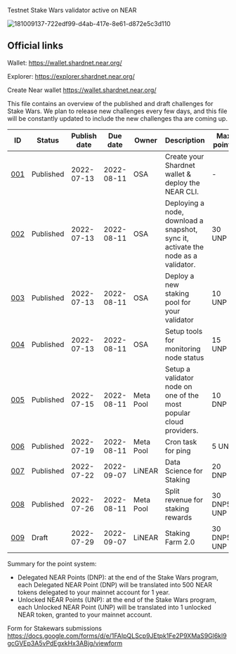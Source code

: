 Testnet Stake Wars validator active on NEAR 
                                                             
![181009137-722edf99-d4ab-417e-8e61-d872e5c3d110](https://user-images.githubusercontent.com/81378817/181384217-1deb51fb-2a4f-4561-a52d-5ccdd3daeb64.png)


## Official links
Wallet: https://wallet.shardnet.near.org/

Explorer: https://explorer.shardnet.near.org/

Create Near wallet
https://wallet.shardnet.near.org/

This file contains an overview of the published and draft challenges for Stake Wars. We plan to release new challenges every few days, and this file will be constantly updated to include the new challenges tha are coming up.

<html>
<body>
<!--StartFragment-->

ID | Status | Publish date | Due date | Owner | Description | Max points | Type | Target network
-- | -- | -- | -- | -- | -- | -- | -- | --
[001](https://github.com/fatalbar/testnet-manual/blob/main/NEAR/challange/001.md) | Published | 2022-07-13 | 2022-08-11 | OSA | Create your Shardnet wallet & deploy the NEAR CLI. | - | Core | Shardnet
[002]() | Published | 2022-07-13 | 2022-08-11 | OSA | Deploying a node, download a snapshot, sync it, activate the node as a validator. | 30 UNP | Core | Shardnet
[003]() | Published | 2022-07-13 | 2022-08-11 | OSA | Deploy a new staking pool for your validator | 10 UNP | Core | Shardnet
[004]() | Published | 2022-07-13 | 2022-08-11 | OSA | Setup tools for monitoring node status | 15 UNP | Core | Shardnet
[005]() | Published | 2022-07-15 | 2022-08-11 | Meta Pool | Setup a validator node on one of the most popular cloud providers. | 10 DNP | Optional | Shardnet
[006]() | Published | 2022-07-19 | 2022-08-11 | Meta Pool | Cron task for ping | 5 UNP | Core | Shardnet
[007]() | Published | 2022-07-22 | 2022-09-07 | LiNEAR | Data Science for Staking | 20 DNP | Optional | Shardnet
[008]() | Published | 2022-07-26 | 2022-08-11 | Meta Pool | Split revenue for staking rewards | 30 DNP50 UNP | Optional | Shardnet
[009]() | Draft | 2022-07-29 | 2022-09-07 | LiNEAR | Staking Farm 2.0 | 30 DNP50 UNP | Optional | Shardnet


Summary for the point system:

* Delegated NEAR Points (DNP): at the end of the Stake Wars program, each Delegated NEAR Point (DNP) will be translated into 500 NEAR tokens delegated to your mainnet account for 1 year.
* Unlocked NEAR Points (UNP): at the end of the Stake Wars program, each Unlocked NEAR Point (UNP) will be translated into 1 unlocked NEAR token, granted to your mainnet account.

Form for Stakewars submissions https://docs.google.com/forms/d/e/1FAIpQLScp9JEtpk1Fe2P9XMaS9Gl6kl9gcGVEp3A5vPdEgxkHx3ABjg/viewform
